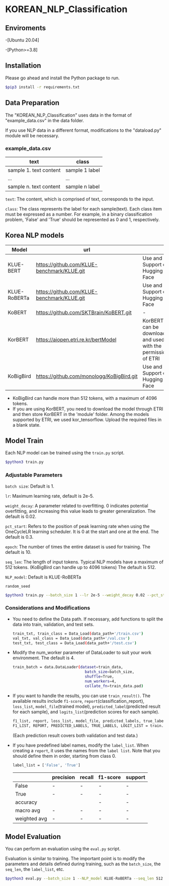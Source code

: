# KOREAN_NLP_Classification

## Enviroments
-[Ubuntu 20.04]

-[Python>=3.8]

## Installation
Please go ahead and install the Python package to run.

```sh
$pip3 install -r requirements.txt
```

## Data Preparation
The "KOREAN_NLP_Classification" uses data in the format of "example_data.csv" in the data folder.

If you use NLP data in a different format, modifications to the "dataload.py" module will be necessary.


### example_data.csv
|text|class|
|--------|--------|
|sample 1. text content|sample 1 label|
|...|...|
|sample n. text content|sample n label|

`text`: The content, which is comprised of text, corresponds to the input.

`class`: The class represents the label for each sample(text). Each class item must be expressed as a number. For example, in a binary classification problem, 'False' and 'True' should be represented as 0 and 1, respectively.

## Korea NLP models
|Model|url||
|----------|-----------|-----------|
|KLUE-BERT|https://github.com/KLUE-benchmark/KLUE.git|Use and Support on Hugging Face|
|KLUE-RoBERTa|https://github.com/KLUE-benchmark/KLUE.git|Use and Support on Hugging Face|
|KoBERT|https://github.com/SKTBrain/KoBERT.git|-|
|KorBERT|https://aiopen.etri.re.kr/bertModel|KorBERT can be downloaded and used with the permission of ETRI|
|KoBigBird|https://github.com/monologg/KoBigBird.git|Use and Support on Hugging Face|

* KoBigBird can handle more than 512 tokens, with a maximum of 4096 tokens.
* If you are using KorBERT, you need to download the model through ETRI and then store KorBERT in the 'module' folder. Among the models supported by ETRI, we used kor_tensorflow. Upload the required files in a blank state.

## Model Train
Each NLP model can be trained using the `train.py` script.
```sh
$python3 train.py
```

### Adjustable Parameters
`batch size`: Default is 1.

`lr`: Maximum learning rate, default is 2e-5.

`weight_decay`: A parameter related to overfitting. 0 indicates potential overfitting, and increasing this value leads to greater generalization. The default is 0.02.

`pct_start`: Refers to the position of peak learning rate when using the OneCycleLR learning scheduler. It is 0 at the start and one at the end. The default is 0.3.

`epoch`: The number of times the entire dataset is used for training. The default is 10.

`seq_len`: The length of input tokens. Typical NLP models have a maximum of 512 tokens. (KoBigBird can handle up to 4096 tokens) The default is 512.

`NLP_model`: Default is KLUE-RoBERTa

`random_seed`
```sh
$python3 train.py --batch_size 1 --lr 2e-5 --weight_decay 0.02 --pct_start 0.3 --epoch 10 --NLP_model KLUE-RoBERTa --seq_len 512 --random_seed 102 --data_path ./data
```

### Considerations and Modifications
* You need to define the Data path. If necessary, add functions to split the data into train, validation, and test sets.
  ```sh
  train_txt, train_class = Data_Load(data_path+'/train.csv')
  val_txt, val_class = Data_Load(data_path+'/val.csv')
  test_txt, test_class = Data_Load(data_path+'/test.csv')
  ```
* Modify the num_worker parameter of DataLoader to suit your work environment. The default is 4.
  ```sh
  train_batch = data.DataLoader(dataset=train_data,
                                  batch_size=batch_size,
                                  shuffle=True,
                                  num_workers=4,
                                  collate_fn=train_data.pad)
  ```
* If you want to handle the results, you can use `train_result()`. The available results include `f1-score`, `report`(classification_report), `loss_list`, `model_file`(trained model), `predicted_label`(predicted result for each sample), and `logits_list`(prediction scores for each sample).
  ```sh
  f1_list, report, loss_list, model_file, predicted_labels, true_labels, logits_list = train.train_result()
  F1_LIST, REPORT, PREDICTED_LABELS, TRUE_LABELS, LOGIT_LIST = train.test_result() 
  ```
  (Each prediction result covers both validation and test data.)
  
* If you have predefined label names, modify the `label_list`. When creating a `report`, it uses the names from the `label list`. Note that you should define them in order, starting from class 0.
  ```sh
  label_list = ['False', 'True']
  ```
  ||precision|recall|f1-score|support|
  |---|---|---|---|---|
  |False|-|-|-|-|
  |True|-|-|-|-|
  |accuracy|||-|-|
  |macro avg|-|-|-|-|
  |weighted avg|-|-|-|-|

## Model Evaluation
You can perform an evaluation using the `eval.py` script.

Evaluation is similar to training. The important point is to modify the parameters and details defined during training, such as the `batch_size`, the `seq_len`, the `label_list`, etc.
```sh
$python3 eval.py --batch_size 1 --NLP_model KLUE-RoBERTa --seq_len 512 --data_path ./data
```
